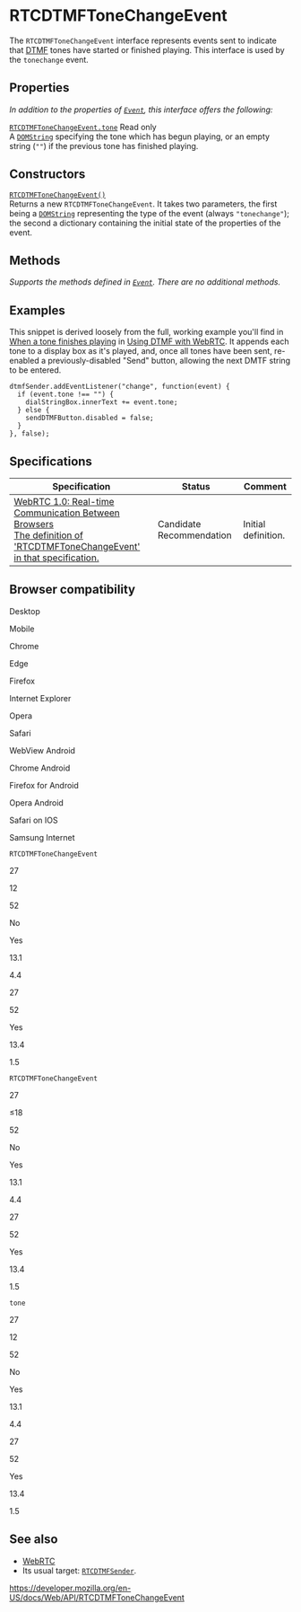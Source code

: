 # RTCDTMFToneChangeEvent

The `RTCDTMFToneChangeEvent` interface represents events sent to indicate that [DTMF](https://developer.mozilla.org/en-US/docs/Glossary/DTMF) tones have started or finished playing. This interface is used by the `tonechange` event.

## Properties

_In addition to the properties of [`Event`](event), this interface offers the following:_

[`RTCDTMFToneChangeEvent.tone`](rtcdtmftonechangeevent/tone) <span class="badge inline readonly">Read only </span>  
A [`DOMString`](domstring) specifying the tone which has begun playing, or an empty string (`""`) if the previous tone has finished playing.

## Constructors

[`RTCDTMFToneChangeEvent()`](rtcdtmftonechangeevent/rtcdtmftonechangeevent)  
Returns a new `RTCDTMFToneChangeEvent`. It takes two parameters, the first being a [`DOMString`](domstring) representing the type of the event (always `"tonechange"`); the second a dictionary containing the initial state of the properties of the event.

## Methods

_Supports the methods defined in [`Event`](event). There are no additional methods._

## Examples

This snippet is derived loosely from the full, working example you'll find in [When a tone finishes playing](webrtc_api/using_dtmf#when_a_tone_finishes_playing) in [Using DTMF with WebRTC](webrtc_api/using_dtmf). It appends each tone to a display box as it's played, and, once all tones have been sent, re-enabled a previously-disabled "Send" button, allowing the next DMTF string to be entered.

    dtmfSender.addEventListener("change", function(event) {
      if (event.tone !== "") {
        dialStringBox.innerText += event.tone;
      } else {
        sendDTMFButton.disabled = false;
      }
    }, false);

## Specifications

<table><thead><tr class="header"><th>Specification</th><th>Status</th><th>Comment</th></tr></thead><tbody><tr class="odd"><td><a href="https://w3c.github.io/webrtc-pc/#event-RTCDTMFSender-tonechange">WebRTC 1.0: Real-time Communication Between Browsers<br />
<span class="small">The definition of 'RTCDTMFToneChangeEvent' in that specification.</span></a></td><td><span class="spec-cr">Candidate Recommendation</span></td><td>Initial definition.</td></tr></tbody></table>

## Browser compatibility

Desktop

Mobile

Chrome

Edge

Firefox

Internet Explorer

Opera

Safari

WebView Android

Chrome Android

Firefox for Android

Opera Android

Safari on IOS

Samsung Internet

`RTCDTMFToneChangeEvent`

27

12

52

No

Yes

13.1

4.4

27

52

Yes

13.4

1.5

`RTCDTMFToneChangeEvent`

27

≤18

52

No

Yes

13.1

4.4

27

52

Yes

13.4

1.5

`tone`

27

12

52

No

Yes

13.1

4.4

27

52

Yes

13.4

1.5

## See also

- [WebRTC](webrtc_api)
- Its usual target: [`RTCDTMFSender`](rtcdtmfsender).

<a href="https://developer.mozilla.org/en-US/docs/Web/API/RTCDTMFToneChangeEvent" class="_attribution-link">https://developer.mozilla.org/en-US/docs/Web/API/RTCDTMFToneChangeEvent</a>
